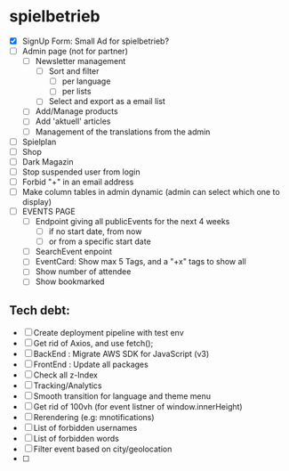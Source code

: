 # spielbetrieb

- [x] SignUp Form: Small Ad for spielbetrieb? 
- [ ] Admin page (not for partner)
  - [ ] Newsletter management
    - [ ] Sort and filter
      - [ ] per language
      - [ ] per lists
    - [ ] Select and export as a email list
  - [ ] Add/Manage products
  - [ ] Add 'aktuell' articles
  - [ ] Management of the translations from the admin
- [ ] Spielplan
- [ ] Shop
- [ ] Dark Magazin
- [ ] Stop suspended user from login
- [ ] Forbid "+" in an email address
- [ ] Make column tables in admin dynamic (admin can select which one to display)
- [ ] EVENTS PAGE
  - [ ] Endpoint giving all publicEvents for the next 4 weeks 
    - [ ] if no start date, from now
    - [ ] or from a specific start date
  - [ ] SearchEvent enpoint
  - [ ] EventCard: Show max 5 Tags, and a "+x" tags to show all
  - [ ] Show number of attendee
  - [ ] Show bookmarked

## Tech debt:

- [ ] Create deployment pipeline with test env
- [ ] Get rid of Axios, and use fetch();
- [ ] BackEnd : Migrate AWS SDK for JavaScript (v3) 
- [ ] FrontEnd : Update all packages
- [ ] Check all z-Index
- [ ] Tracking/Analytics
- [ ] Smooth transition for language and theme menu
- [ ] Get rid of 100vh (for event listner of window.innerHeight)
- [ ] Rerendering (e.g: mnotifications) 
- [ ] List of forbidden usernames
- [ ] List of forbidden words
- [ ] Filter event based on city/geolocation
- [ ] 